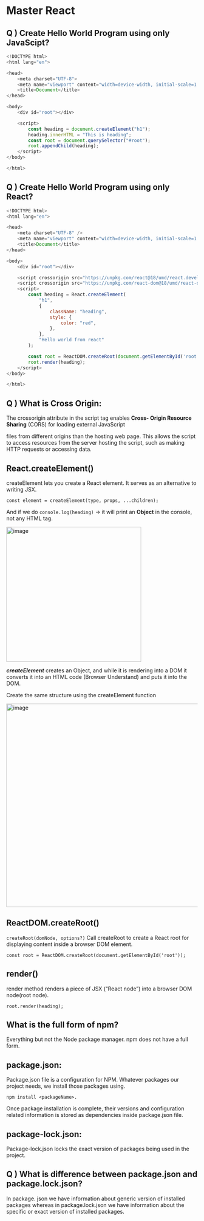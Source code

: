# Master React

## Q ) Create Hello World Program using only JavaScipt?
```js
<!DOCTYPE html>
<html lang="en">

<head>
    <meta charset="UTF-8">
    <meta name="viewport" content="width=device-width, initial-scale=1.0">
    <title>Document</title>
</head>

<body>
    <div id="root"></div>

    <script>
        const heading = document.createElement("h1");
        heading.innerHTML = "This is heading";
        const root = document.querySelector("#root");
        root.appendChild(heading);
    </script>
</body>

</html>
```

## Q ) Create Hello World Program using only React?
```js
<!DOCTYPE html>
<html lang="en">

<head>
    <meta charset="UTF-8" />
    <meta name="viewport" content="width=device-width, initial-scale=1.0" />
    <title>Document</title>
</head>

<body>
    <div id="root"></div>

    <script crossorigin src="https://unpkg.com/react@18/umd/react.development.js"></script>
    <script crossorigin src="https://unpkg.com/react-dom@18/umd/react-dom.development.js"></script>
    <script>
        const heading = React.createElement(
            "h1",
            {
                className: "heading",
                style: {
                    color: "red",
                },
            },
            "Hello world from react"
        );

        const root = ReactDOM.createRoot(document.getElementById('root'));
        root.render(heading);
    </script>
</body>

</html>
```

## Q ) What is Cross Origin:

The crossorigin attribute in the script tag enables **Cross-
Origin Resource Sharing** (CORS) for loading external JavaScript

files from different origins than the hosting web page. This
allows the script to access resources from the server hosting
the script, such as making HTTP requests or accessing data.


## React.createElement() 
createElement lets you create a React element. It serves as an alternative to writing JSX.

```const element = createElement(type, props, ...children);```

And if we do ```console.log(heading)```  → it will print an **Object** in the console, not any HTML tag.

<img width="355" alt="image" src="https://github.com/user-attachments/assets/5ce60153-274b-437a-bf26-58ce2250cc13">

***createElement*** creates an Object, and while it is rendering into a DOM it converts it into an HTML code (Browser Understand) and puts it into the DOM.

 Create the same structure using the createElement function

<img width="535" alt="image" src="https://github.com/user-attachments/assets/1ed81faa-8a53-43b7-af5e-6d16c2edb720">

## ReactDOM.createRoot() 
```createRoot(domNode, options?)``` Call createRoot to create a React root for displaying content inside a browser DOM element.

```const root = ReactDOM.createRoot(document.getElementById('root'));```

## render()
render method renders a piece of JSX (“React node”) into a browser DOM node(root node).

```root.render(heading);```



## What is the full form of npm?
Everything but not the Node package manager. npm does not have a full form.



## package.json:
Package.json file is a configuration for NPM. Whatever packages our project needs, we install those packages using.

```npm install <packageName>.```

Once package installation is complete, their versions and
configuration related information is stored as dependencies
inside package.json file.

## package-lock.json:
Package-lock.json locks the exact version of packages being used in the project.

## Q ) What is difference between package.json and package.lock.json?
In package. json we have information about generic version of installed packages whereas in package.lock.json we have information about the specific or exact version of installed packages.


